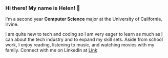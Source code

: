 ### Hi there! My name is Helen! 👋 

I'm a second year **Computer Science** major at the University of California, Irvine.  

I am quite new to tech and coding so I am very eager to learn as much as I can about the tech industry and to expand my skill sets. Aside from school work, I enjoy reading, listening to music, and watching movies with my family.
Connect with me on LinkedIn at [Link](https://www.linkedin.com/in/cs-helen-pham/)
<!--
**helenaph18/helenaph18** is a ✨ _special_ ✨ repository because its `README.md` (this file) appears on your GitHub profile.

Here are some ideas to get you started:

- 🔭 I’m currently working on ...
- 🌱 I’m currently learning ...
- 👯 I’m looking to collaborate on ...
- 🤔 I’m looking for help with ...
- 💬 Ask me about ...
- 📫 How to reach me: ...
- 😄 Pronouns: ...
- ⚡ Fun fact: ...
-->
